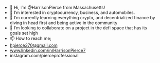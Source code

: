 - 👋 Hi, I’m @HarrisonPierce from Massachusetts! 
- 👀 I’m interested in cryptocurrency, business, and automobiles. 
- 🌱 I’m currently learning everything crypto, and decentrialized finance by diving in head first and being active in the community
- 💞️ I’m looking to collaborate on a project in the defi space that has its goals set high
- 📫 How to reach me; 
- hpierce370@gmail.com
- www.linkedin.com/in/HarrisonPierce7
- instagram.com/pierceprofessional

